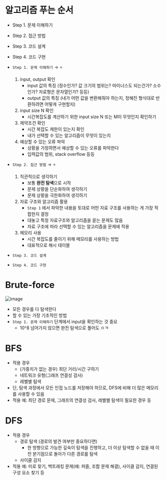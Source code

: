 
# 알고리즘 푸는 순서 
- Step 1. 문제 이해하기 
- Step 2. 접근 방법 
- Step 3. 코드 설계
- Step 4. 코드 구현


- `Step 1. 문제 이해하기`  → ⭐️
    1. input, output 확인 
        - input 값의 특징 (정수인가? 값 크기의 범위는? 마이너스도 되는건가? 소수인가? 자료형은 문자열인가? 등등)
        - output 값의 특징 (내가 어떤 값을 변환해줘야 하는지, 정해진 형식대로 반환하려면 어떻게 구현할지)
    2. input size N 확인 
        - 시간복잡도를 계산하기 위한 input size N 또는 M이 무엇인지 확인하기
    3. 제약조건 확인
        - 시간 복잡도 제한이 있는지 확인
        - 내가 선택할 수 있는 알고리즘이 무엇이 있는지
    4. 예상할 수 있는 오류 파악 
        - 상황을 가정하면서 예상할 수 있는 오류를 파악한다
        - 입력값의 범위, stack overflow 등등
- `Step 2. 접근 방법` → ⭐️
    1. 직관적으로 생각하기 
        - 보통 **완전 탐색**으로 시작
        - 문제 상황을 단순화하여 생각하기
        - 문제 상황을 극한화하여 생각하기
    2. 자료 구조와 알고리즘 활용 
        - `Step 1` 에서 파악한 내용을 토대로 어떤 자료 구조를 사용하는 게 가장 적합한지 결정
        - 대놓고 특정 자료구조와 알고리즘을 묻는 문제도 많음
        - 자료 구조에 따라 선택할 수 있는 알고리즘을 문제에 적용
    3. 메모리 사용 
        - 시간 복잡도를 줄이기 위해 메모리를 사용하는 방법
        - 대표적으로 해시 테이블
- `Step 3. 코드 설계`
- `Step 4. 코드 구현`



# Brute-force 

![image](https://github.com/AAISSJ/AlgorithmStudy/assets/76966915/5c4640d5-bad3-4edc-996d-07d5cdf1fb48)

- 모든 경우를 다 탐색한다
- 할 수 있는 가장 기초적인 방법
- `Step 1. 문제 이해하기` 단계에서 input을 확인하는 것 중요
  - 10^8 넘어가지 않으면 완전 탐색으로 풀어도 ㅇㅋ

# BFS
- 적용 경우
    - (가중치가 없는 경우) 최단 거리/시간 구하기
    - 네트워크 유형(그래프 연결성 검사)
    - 레벨별 탐색
- 단, 탐색 과정에서 모든 인접 노드를 저장해야 하므로, DFS에 비해 더 많은 메모리를 사용할 수 있음
- 적용 예: 최단 경로 문제, 그래프의 연결성 검사, 레벨별 탐색이 필요한 경우 등

# DFS 
- 적용 경우
    - 경로 탐색 (경로의 발견 여부만 중요하다면)
        - 한 방향으로 가능한 깊숙이 탐색을 진행하고, 더 이상 탐색할 수 없을 때 이전 분기점으로 돌아가 다른 경로를 탐색
    - 사이클 감지
- 적용 예: 미로 찾기, 백트래킹 문제(예: 퍼즐, 조합 문제 해결), 사이클 감지, 연결된 구성 요소 찾기 등



